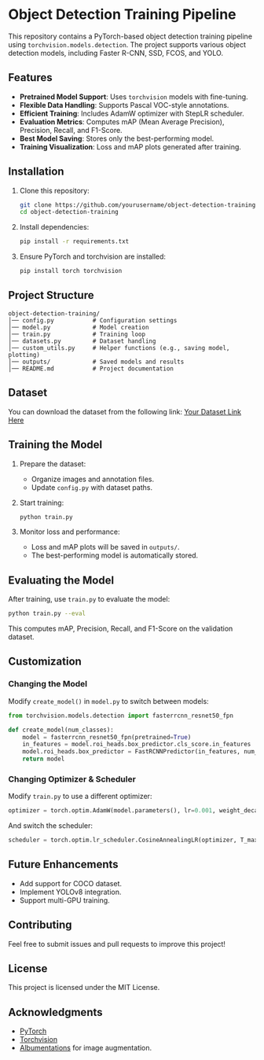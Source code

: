 # Object Detection Training Pipeline

This repository contains a PyTorch-based object detection training pipeline using `torchvision.models.detection`. The project supports various object detection models, including Faster R-CNN, SSD, FCOS, and YOLO.

## Features
- **Pretrained Model Support**: Uses `torchvision` models with fine-tuning.
- **Flexible Data Handling**: Supports Pascal VOC-style annotations.
- **Efficient Training**: Includes AdamW optimizer with StepLR scheduler.
- **Evaluation Metrics**: Computes mAP (Mean Average Precision), Precision, Recall, and F1-Score.
- **Best Model Saving**: Stores only the best-performing model.
- **Training Visualization**: Loss and mAP plots generated after training.

## Installation

1. Clone this repository:
   ```sh
   git clone https://github.com/yourusername/object-detection-training.git
   cd object-detection-training
   ```
2. Install dependencies:
   ```sh
   pip install -r requirements.txt
   ```
3. Ensure PyTorch and torchvision are installed:
   ```sh
   pip install torch torchvision
   ```

## Project Structure
```
object-detection-training/
│── config.py           # Configuration settings
│── model.py            # Model creation
│── train.py            # Training loop
│── datasets.py         # Dataset handling
│── custom_utils.py     # Helper functions (e.g., saving model, plotting)
│── outputs/            # Saved models and results
│── README.md           # Project documentation
```

## Dataset

You can download the dataset from the following link:
[Your Dataset Link Here](your-dataset-url)

## Training the Model

1. Prepare the dataset:
   - Organize images and annotation files.
   - Update `config.py` with dataset paths.

2. Start training:
   ```sh
   python train.py
   ```

3. Monitor loss and performance:
   - Loss and mAP plots will be saved in `outputs/`.
   - The best-performing model is automatically stored.

## Evaluating the Model

After training, use `train.py` to evaluate the model:
```sh
python train.py --eval
```
This computes mAP, Precision, Recall, and F1-Score on the validation dataset.

## Customization

### Changing the Model
Modify `create_model()` in `model.py` to switch between models:
```python
from torchvision.models.detection import fasterrcnn_resnet50_fpn

def create_model(num_classes):
    model = fasterrcnn_resnet50_fpn(pretrained=True)
    in_features = model.roi_heads.box_predictor.cls_score.in_features
    model.roi_heads.box_predictor = FastRCNNPredictor(in_features, num_classes)
    return model
```

### Changing Optimizer & Scheduler
Modify `train.py` to use a different optimizer:
```python
optimizer = torch.optim.AdamW(model.parameters(), lr=0.001, weight_decay=0.0005)
```
And switch the scheduler:
```python
scheduler = torch.optim.lr_scheduler.CosineAnnealingLR(optimizer, T_max=50)
```

## Future Enhancements
- Add support for COCO dataset.
- Implement YOLOv8 integration.
- Support multi-GPU training.

## Contributing
Feel free to submit issues and pull requests to improve this project!

## License
This project is licensed under the MIT License.

## Acknowledgments
- [PyTorch](https://pytorch.org/)
- [Torchvision](https://pytorch.org/vision/stable/index.html)
- [Albumentations](https://albumentations.ai/) for image augmentation.
